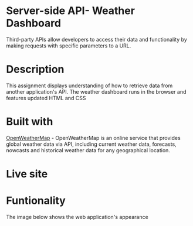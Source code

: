 # Server-side API- Weather Dashboard
Third-party APIs allow developers to access their data and functionality by making requests with specific parameters to a URL.

# Description
This assignment displays understanding of how to retrieve data from another application's API. The weather dashboard runs in the browser and features updated HTML and CSS

# Built with
[OpenWeatherMap](https://openweathermap.org/) - OpenWeatherMap is an online service that provides global weather data via API, including current weather data, forecasts, nowcasts and historical weather data for any geographical location.

# Live site


# Funtionality 
The image below shows the web application's appearance